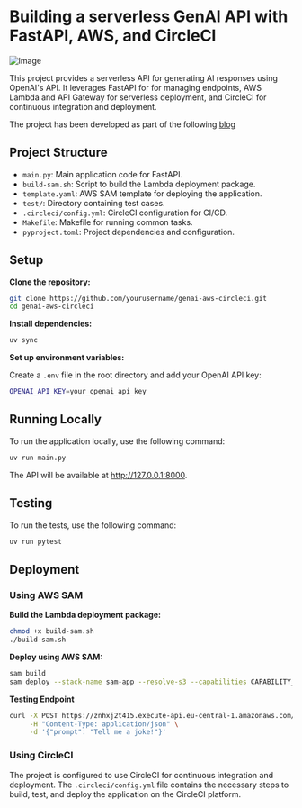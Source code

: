 # Building a serverless GenAI API with FastAPI, AWS, and CircleCI

![Image](https://github.com/user-attachments/assets/ebda21bc-fa26-49e3-bfc1-039e9ca2dd18)

This project provides a serverless API for generating AI responses using OpenAI's API. It leverages FastAPI for for managing endpoints, AWS Lambda and API Gateway for serverless deployment, and CircleCI for continuous integration and deployment.

The project has been developed as part of the following  [blog](https://circleci.com/blog/building-a-serverless-genai-api/)

## Project Structure

- `main.py`: Main application code for FastAPI.
- `build-sam.sh`: Script to build the Lambda deployment package.
- `template.yaml`: AWS SAM template for deploying the application.
- `test/`: Directory containing test cases.
- `.circleci/config.yml`: CircleCI configuration for CI/CD.
- `Makefile`: Makefile for running common tasks.
- `pyproject.toml`: Project dependencies and configuration.

## Setup

**Clone the repository:**

```sh
git clone https://github.com/yourusername/genai-aws-circleci.git
cd genai-aws-circleci
```

**Install dependencies:**

```sh
uv sync
```

**Set up environment variables:**

Create a `.env` file in the root directory and add your OpenAI API key:

```sh
OPENAI_API_KEY=your_openai_api_key
```

## Running Locally

To run the application locally, use the following command:

```sh
uv run main.py
```

The API will be available at http://127.0.0.1:8000.

## Testing

To run the tests, use the following command:

```sh
uv run pytest
```

## Deployment

### Using AWS SAM

**Build the Lambda deployment package:**

```sh
chmod +x build-sam.sh
./build-sam.sh
```

**Deploy using AWS SAM:**

```sh
sam build
sam deploy --stack-name sam-app --resolve-s3 --capabilities CAPABILITY_IAM --region eu-central-1
```

**Testing Endpoint**

```sh
curl -X POST https://znhxj2t415.execute-api.eu-central-1.amazonaws.com/dev/generate \
     -H "Content-Type: application/json" \
     -d '{"prompt": "Tell me a joke!"}'
```

### Using CircleCI

The project is configured to use CircleCI for continuous integration and deployment. The `.circleci/config.yml` file contains the necessary steps to build, test, and deploy the application on the CircleCI platform.

